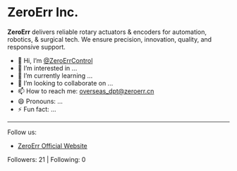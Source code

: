 # ZeroErr Inc.

**ZeroErr** delivers reliable rotary actuators & encoders for automation, robotics, & surgical tech. We ensure precision, innovation, quality, and responsive support.

- 👋 Hi, I’m [@ZeroErrControl](https://github.com/ZeroErrControl)
- 👀 I’m interested in ...
- 🌱 I’m currently learning ...
- 💞️ I’m looking to collaborate on ...
- 📫 How to reach me: [overseas_dpt@zeroerr.cn](mailto:overseas_dpt@zeroerr.cn)
- 😄 Pronouns: ...
- ⚡ Fun fact: ...

---

Follow us:
- [ZeroErr Official Website](http://www.zeroerr.com)

Followers: 21 | Following: 0
